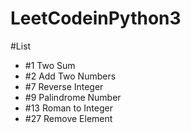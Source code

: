 # LeetCodeinPython3

#List
+ #1 Two Sum
+ #2 Add Two Numbers
+ #7 Reverse Integer
+ #9 Palindrome Number
+ #13 Roman to Integer
+ #27 Remove Element
